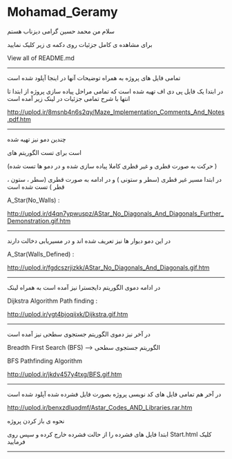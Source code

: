 # Mohamad_Geramy



سلام من محمد حسین گرامی دیزناب هستم 


برای مشاهده ی کامل جزئیات روی دکمه ی زیر کلیک نمایید 

View all of README.md





--------------------------------------------------------------------------------------------




تمامی فایل های پروژه به همراه توضیحات آنها در اینجا آپلود شده است 

در ابتدا یک فایل پی دی اف تهیه شده است که تمامی مراحل پیاده سازی پروژه از ابتدا تا انتها 
با شرح تمامی جزئیات در لینک زیر آمده است 

http://uplod.ir/8msnb4n6s2qy/Maze_Implementation_Comments_And_Notes.pdf.htm




--------------------------------------------------------------------------------------------



چندین دمو نیز تهیه شده 

است برای تست الگوریتم های  

(حرکت به صورت قطری و غیر قطری کاملا پیاده سازی شده و در دمو ها تست شده )

در ابتدا مسیر غیر قطری (سطر و ستونی ) و در ادامه به صورت قطری (سطر ، ستون ، قطر ) تست شده است

A_Star(No_Walls) : 

http://uplod.ir/d4qn7ypwuspz/AStar_No_Diagonals_And_Diagonals_Further_Demonstration.gif.htm


--------------------------------------------------------------------------------------------

در این دمو دیوار ها نیز تعریف شده اند و در مسیریابی دخالت دارند 

A_Star(Walls_Defined) : 

http://uplod.ir/fgdcszrjizkk/AStar_No_Diagonals_And_Diagonals.gif.htm


--------------------------------------------------------------------------------------------


در ادامه دموی الگوریتم دایجسترا نیز آمده است به همراه لینک 

Dijkstra Algorithm Path finding : 

http://uplod.ir/ygt4bjoqijxk/Dijkstra.gif.htm





--------------------------------------------------------------------------------------------


در آخر نیز دموی الگوریتم جستجوی سطحی نیز آمده است 

Breadth First Search (BFS) --> الگوریتم جستجوی سطحی 

BFS Pathfinding Algorithm 

http://uplod.ir/jkdv457y4txg/BFS.gif.htm





--------------------------------------------------------------------------------------------

در آخر هم تمامی فایل های کد نویسی پروژه بصورت فایل فشرده شده آپلود شده است 

http://uplod.ir/benxzdluqdmf/Astar_Codes_AND_Libraries.rar.htm



نحوه ی باز کردن پروژه 

ابتدا فایل های فشرده را از حالت فشرده خارج کرده و سپس روی 
Start.html 
کلیک فرمایید 



--------------------------------------------------------------------------------------------


